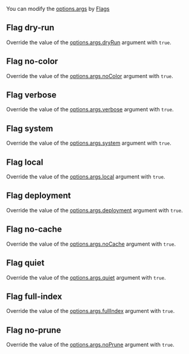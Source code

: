 You can modify the [options.args](#optionsargs) by [Flags](http://gruntjs.com/api/inside-tasks#this.flags)


## Flag dry-run

Override the value of the [options.args.dryRun](#optionsargsdryrun) argument with `true`.


## Flag no-color

Override the value of the [options.args.noColor](#optionsargsnocolor) argument with `true`.


## Flag verbose

Override the value of the [options.args.verbose](#optionsargsverbose) argument with `true`.


## Flag system

Override the value of the [options.args.system](#optionsargssystem) argument with `true`.


## Flag local

Override the value of the [options.args.local](#optionsargslocal) argument with `true`.


## Flag deployment

Override the value of the [options.args.deployment](#optionsargsdeployment) argument with `true`.


## Flag no-cache

Override the value of the [options.args.noCache](#optionsargsnocache) argument with `true`.


## Flag quiet

Override the value of the [options.args.quiet](#optionsargsquiet) argument with `true`.


## Flag full-index

Override the value of the [options.args.fullIndex](#optionsargsfullindex) argument with `true`.


## Flag no-prune

Override the value of the [options.args.noPrune](#optionsargsnoprune) argument with `true`.
